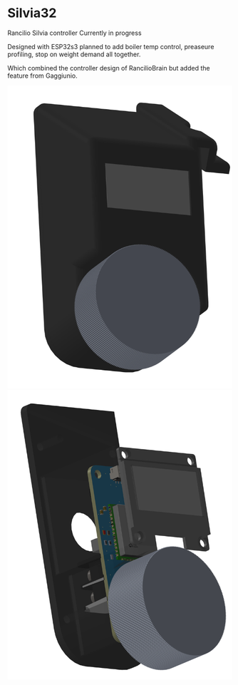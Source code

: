 # Silvia32
Rancilio Silvia controller
Currently in progress

Designed with ESP32s3 planned to add boiler temp control, preaseure profiling, stop on weight demand all together.

Which combined the controller design of RancilioBrain but added the feature from Gaggiunio.

![My Image](PNG/Silvia32.PNG)
![My Image](PNG/Silvia32_trans.PNG)
